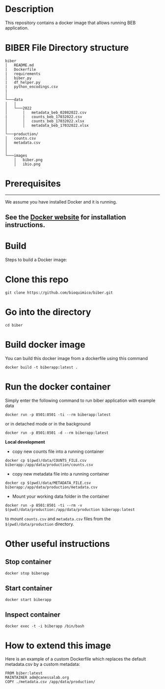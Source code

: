 # Description
This repository contains a docker image that allows running BEB application.

#  BIBER File Directory structure

```
biber
│   README.md
|   Dockerfile
|   requirements
│   biber.py
|   df_helper.py
|   python_encodings.csv
|       
│
└───data
│   │
│   └───2022
│       │   metadata_beb_02082022.csv
|       |   counts_beb_17032022.csv
│       │   counts_beb_17032022.xlsx
│       │   metadata_beb_17032022.xlsx
│   
└───production/
│   counts.csv
│   metadata.csv
│   
│   
└───images
    │   biber.png
    │   ibio.png
```

# Prerequisites
-----

We assume you have installed Docker and it is running.

See the [Docker website](http://www.docker.io/gettingstarted/#h_installation) for installation instructions.
-----
# Build


Steps to build a Docker image:

# Clone this repo
```
git clone https://github.com/bioquimico/biber.git
```

# Go into the directory
 ``` 
 cd biber
 ```
        
# Build docker image
You can build this docker image from a dockerfile using this command
```
docker build -t biberapp:latest .
```

# Run the docker container
Simply enter the following command to run biber application with example data
```
docker run -p 8501:8501 -ti --rm biberapp:latest
```
or in detached mode or in the background

```
docker run -p 8501:8501 -d --rm biberapp:latest
```


**Local development**

 - copy new counts file into a running container
 ```
 docker cp $(pwd)/data/COUNTS_FILE.csv biberapp:/app/data/production/counts.csv 
```
 - copy new metadata file into a running container
 ```
 docker cp $(pwd)/data/METADATA_FILE.csv biberapp:/app/data/production/metadata.csv 
```

 - Mount your working data folder in the container 
  ```
  docker run -p 8501:8501 -ti --rm -v $(pwd)/data/production:/app/data/production biberapp:latest
  ```
to mount ``` counts.csv ``` and ```metadata.csv``` files from the  ```$(pwd)/data/production``` directory.


# Other useful instructions
## Stop container

    docker stop biberapp
    
## Start container

    docker start biberapp
    
## Inspect container

    docker exec -t -i biberapp /bin/bash

# How to extend this image

Here is an example of a custom Dockerfile which replaces the default metadata.csv by a custom metadata:

    FROM biber:latest
    MAINTAINER adm@canessalab.org
    COPY ./metadata.csv /app/data/production/

